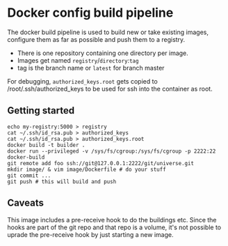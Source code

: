 # Docker config build pipeline
The docker build pipeline is used to build new or take existing images,
configure them as far as possible and push them to a registry.

- There is one repository containing one directory per image.
- Images get named `registry`/`directory`:`tag`
- tag is the branch name or `latest` for branch master

For debugging, `authorized_keys.root` gets copied to /root/.ssh/authorized_keys
to be used for ssh into the container as root.


## Getting started

    echo my-registry:5000 > registry
    cat ~/.ssh/id_rsa.pub > authorized_keys
    cat ~/.ssh/id_rsa.pub > authorized_keys.root
    docker build -t builder .
    docker run --privileged -v /sys/fs/cgroup:/sys/fs/cgroup -p 2222:22 docker-build
    git remote add foo ssh://git@127.0.0.1:2222/git/universe.git
    mkdir image/ & vim image/Dockerfile # do your stuff
    git commit ...
    git push # this will build and push


## Caveats

This image includes a pre-receive hook to do the buildings etc. Since
the hooks are part of the git repo and that repo is a volume, it's not
possible to uprade the pre-receive hook by just starting a new image.

